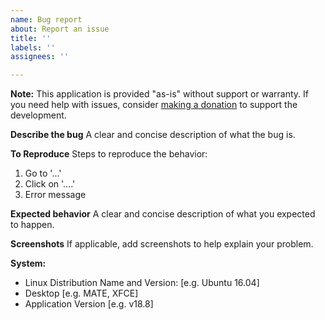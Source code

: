 ```yaml
---
name: Bug report
about: Report an issue
title: ''
labels: ''
assignees: ''

---
```


**Note:** This application is provided "as-is" without support or warranty. If you need help with issues, consider [making a donation](https://www.paypal.com/cgi-bin/webscr?business=teejeetech@gmail.com&cmd=_xclick&currency_code=USD&item_name=Timeshift+Donation) to support the development.

**Describe the bug**
A clear and concise description of what the bug is.

**To Reproduce**
Steps to reproduce the behavior:
1. Go to '...'
2. Click on '....'
3. Error message

**Expected behavior**
A clear and concise description of what you expected to happen.

**Screenshots**
If applicable, add screenshots to help explain your problem.

**System:**
 - Linux Distribution Name and Version: [e.g. Ubuntu 16.04]
 - Desktop [e.g. MATE, XFCE]
 - Application Version [e.g. v18.8]
